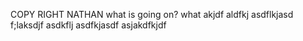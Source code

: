 COPY RIGHT NATHAN
what is going on?
what akjdf aldfkj asdflkjasd f;laksdjf asdkflj asdfkjasdf asjakdfkjdf 
